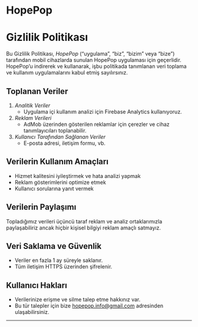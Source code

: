 # HopePop
# Gizlilik Politikası

Bu Gizlilik Politikası, *HopePop* (“uygulama”, “biz”, “bizim” veya “bize”) tarafından mobil cihazlarda sunulan HopePop uygulaması için geçerlidir. HopePop’u indirerek ve kullanarak, işbu politikada tanımlanan veri toplama ve kullanım uygulamalarını kabul etmiş sayılırsınız.

## Toplanan Veriler

1. *Analitik Veriler*  
   - Uygulama içi kullanım analizi için Firebase Analytics kullanıyoruz.  
2. *Reklam Verileri*  
   - AdMob üzerinden gösterilen reklamlar için çerezler ve cihaz tanımlayıcıları toplanabilir.  
3. *Kullanıcı Tarafından Sağlanan Veriler*  
   - E-posta adresi, iletişim formu, vb.

## Verilerin Kullanım Amaçları

- Hizmet kalitesini iyileştirmek ve hata analizi yapmak  
- Reklam gösterimlerini optimize etmek  
- Kullanıcı sorularına yanıt vermek  

## Verilerin Paylaşımı

Topladığımız verileri üçüncü taraf reklam ve analiz ortaklarımızla paylaşabiliriz ancak hiçbir kişisel bilgiyi reklam amaçlı satmayız.

## Veri Saklama ve Güvenlik

- Veriler en fazla 1 ay süreyle saklanır.  
- Tüm iletişim HTTPS üzerinden şifrelenir.

## Kullanıcı Hakları

- Verilerinize erişme ve silme talep etme hakkınız var.  
- Bu tür talepler için bize hopepop.info@gmail.com adresinden ulaşabilirsiniz.

---
